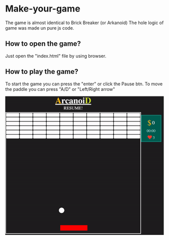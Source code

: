 # Make-your-game
The game is almost identical to Brick Breaker (or Arkanoid)
The hole logic of game was made un pure js code.
 
## How to open the game?
Just open the "index.html" file by using browser.

## How to play the game?
To start the game you can press the "enter" or click the Pause btn.
To move the paddle you can press "A/D" or "Left/Right arrow"

![brick-breaker](mdContent/gamegif.gif)